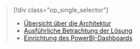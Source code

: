 > [!div class="op_single_selector"]
> * [Übersicht über die Architektur](../articles/machine-learning/cortana-analytics-playbook-vehicle-telemetry.md)
> * [Ausführliche Betrachtung der Lösung](../articles/machine-learning/cortana-analytics-playbook-vehicle-telemetry-deep-dive.md)
> * [Einrichtung des PowerBI-Dashboards](../articles/machine-learning/cortana-analytics-playbook-vehicle-telemetry-powerbi.md)
> 
> 



<!--HONumber=Nov16_HO3-->


